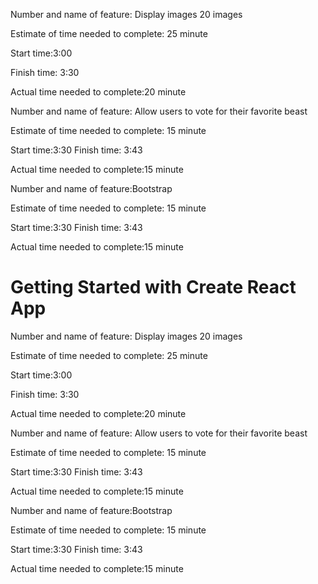  

Number and name of feature:  Display images  20 images

Estimate of time needed to complete: 25 minute

Start time:3:00

Finish time: 3:30

Actual time needed to complete:20 minute 


Number and name of feature: Allow users to vote for their favorite beast

Estimate of time needed to complete: 15 minute

Start time:3:30
Finish time: 3:43

Actual time needed to complete:15 minute 


Number and name of feature:Bootstrap 

Estimate of time needed to complete: 15 minute

Start time:3:30
Finish time: 3:43

Actual time needed to complete:15 minute 


















# Getting Started with Create React App





















Number and name of feature: Display images 20 images

Estimate of time needed to complete: 25 minute

Start time:3:00

Finish time: 3:30

Actual time needed to complete:20 minute

Number and name of feature: Allow users to vote for their favorite beast

Estimate of time needed to complete: 15 minute

Start time:3:30 Finish time: 3:43

Actual time needed to complete:15 minute

Number and name of feature:Bootstrap

Estimate of time needed to complete: 15 minute

Start time:3:30 Finish time: 3:43

Actual time needed to complete:15 minute